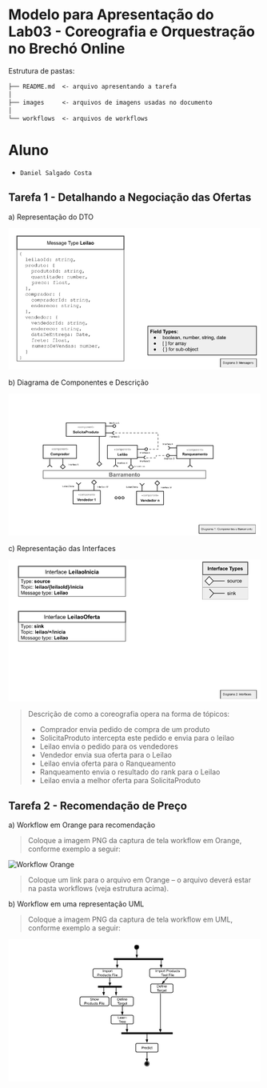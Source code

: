 # Modelo para Apresentação do Lab03 - Coreografia e Orquestração no Brechó Online

Estrutura de pastas:

~~~
├── README.md  <- arquivo apresentando a tarefa
│
├── images     <- arquivos de imagens usadas no documento
│
└── workflows  <- arquivos de workflows
~~~

# Aluno
* `Daniel Salgado Costa`

## Tarefa 1 - Detalhando a Negociação das Ofertas

a) Representação do DTO
>
![DTO](images/dto.png)

b) Diagrama de Componentes e Descrição

![Coreografia](images/coreografia.png)

c) Representação das Interfaces

![DTO](images/interfaces.png)
>
> Descrição de como a coreografia opera na forma de tópicos:
>
> * Comprador envia pedido de compra de um produto
> * SolicitaProduto intercepta este pedido e envia para o leilao
> * Leilao envia o pedido para os vendedores
> * Vendedor envia sua oferta para o Leilao
> * Leilao envia oferta para o Ranqueamento
> * Ranqueamento envia o resultado do rank para o Leilao
> * Leilao envia a melhor oferta para SolicitaProduto


## Tarefa 2 - Recomendação de Preço

a) Workflow em Orange para recomendação

> Coloque a imagem PNG da captura de tela workflow em Orange, conforme exemplo a seguir:
>
![Workflow Orange](images/example-workflow-orange.png)
>
> Coloque um link para o arquivo em Orange – o arquivo deverá estar na pasta workflows (veja estrutura acima).

b) Workflow em uma representação UML

> Coloque a imagem PNG da captura de tela workflow em UML, conforme exemplo a seguir:
>
![Workflow UML](images/example-workflow-uml.png)
